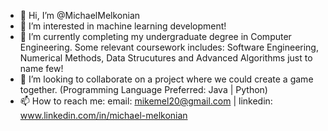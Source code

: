 - 👋 Hi, I’m @MichaelMelkonian
- 👀 I’m interested in machine learning development!
- 🌱 I’m currently completing my undergraduate degree in Computer Engineering. Some relevant coursework includes: Software Engineering, Numerical Methods, Data Strucutures and Advanced Algorithms just to name few!
- 💞️ I’m looking to collaborate on a project where we could create a game together. (Programming Language Preferred: Java | Python)
- 📫 How to reach me: email: mikemel20@gmail.com | linkedin: www.linkedin.com/in/michael-melkonian 


<!---
MichaelMelkonian/MichaelMelkonian is a ✨ special ✨ repository because its `README.md` (this file) appears on your GitHub profile.
You can click the Preview link to take a look at your changes.
--->
